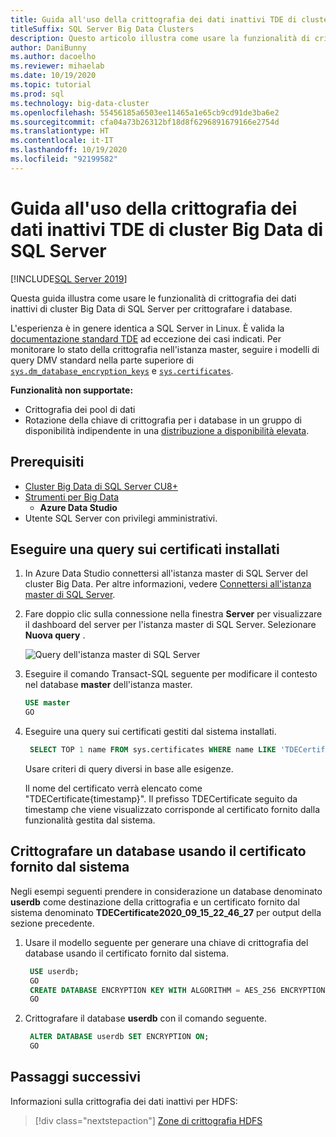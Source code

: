 ```yaml
---
title: Guida all'uso della crittografia dei dati inattivi TDE di cluster Big Data di SQL Server
titleSuffix: SQL Server Big Data Clusters
description: Questo articolo illustra come usare la funzionalità di crittografia dei dati inattivi TDE di cluster Big Data di SQL Server
author: DaniBunny
ms.author: dacoelho
ms.reviewer: mihaelab
ms.date: 10/19/2020
ms.topic: tutorial
ms.prod: sql
ms.technology: big-data-cluster
ms.openlocfilehash: 55456185a6503ee11465a1e65cb9cd91de3ba6e2
ms.sourcegitcommit: cfa04a73b26312bf18d8f6296891679166e2754d
ms.translationtype: HT
ms.contentlocale: it-IT
ms.lasthandoff: 10/19/2020
ms.locfileid: "92199582"
---
```

# <a name="sql-server-big-data-clusters-transparent-data-encryption-tde-at-rest-usage-guide"></a>Guida all'uso della crittografia dei dati inattivi TDE di cluster Big Data di SQL Server

[!INCLUDE[SQL Server 2019](../includes/applies-to-version/sqlserver2019.md)]

Questa guida illustra come usare le funzionalità di crittografia dei dati inattivi di cluster Big Data di SQL Server per crittografare i database.

L'esperienza è in genere identica a SQL Server in Linux. È valida la [documentazione standard TDE](../relational-databases/security/encryption/transparent-data-encryption.md) ad eccezione dei casi indicati. Per monitorare lo stato della crittografia nell'istanza master, seguire i modelli di query DMV standard nella parte superiore di [`sys.dm_database_encryption_keys`](../relational-databases/system-dynamic-management-views/sys-dm-database-encryption-keys-transact-sql.md) e [`sys.certificates`](../relational-databases/system-catalog-views/sys-certificates-transact-sql.md).

__Funzionalità non supportate:__
* Crittografia dei pool di dati
* Rotazione della chiave di crittografia per i database in un gruppo di disponibilità indipendente in una [distribuzione a disponibilità elevata](deployment-high-availability.md).


## <a name="prerequisites"></a><a id="prereqs"></a> Prerequisiti

- [Cluster Big Data di SQL Server CU8+](release-notes-big-data-cluster.md)
- [Strumenti per Big Data](deploy-big-data-tools.md)
   - **Azure Data Studio**
- Utente SQL Server con privilegi amministrativi.

## <a name="query-the-installed-certificates"></a>Eseguire una query sui certificati installati

1. In Azure Data Studio connettersi all'istanza master di SQL Server del cluster Big Data. Per altre informazioni, vedere [Connettersi all'istanza master di SQL Server](connect-to-big-data-cluster.md#master).

1. Fare doppio clic sulla connessione nella finestra **Server** per visualizzare il dashboard del server per l'istanza master di SQL Server. Selezionare **Nuova query** .

   ![Query dell'istanza master di SQL Server](./media/tutorial-data-pool-ingest-sql/sql-server-master-instance-query.png)

1. Eseguire il comando Transact-SQL seguente per modificare il contesto nel database **master** dell'istanza master.

   ```sql
   USE master
   GO
   ```

1. Eseguire una query sui certificati gestiti dal sistema installati. 

   ```sql
    SELECT TOP 1 name FROM sys.certificates WHERE name LIKE 'TDECertificate%' ORDER BY name DESC
   ```

    Usare criteri di query diversi in base alle esigenze.

    Il nome del certificato verrà elencato come "TDECertificate{timestamp}". Il prefisso TDECertificate seguito da timestamp che viene visualizzato corrisponde al certificato fornito dalla funzionalità gestita dal sistema.

## <a name="encrypt-a-database-using-the-system-provided-certificate"></a>Crittografare un database usando il certificato fornito dal sistema

Negli esempi seguenti prendere in considerazione un database denominato __userdb__ come destinazione della crittografia e un certificato fornito dal sistema denominato __TDECertificate2020_09_15_22_46_27__ per output della sezione precedente.

1. Usare il modello seguente per generare una chiave di crittografia del database usando il certificato fornito dal sistema.

   ```sql
    USE userdb; 
    GO
    CREATE DATABASE ENCRYPTION KEY WITH ALGORITHM = AES_256 ENCRYPTION BY SERVER CERTIFICATE TDECertificate2020_09_15_22_46_27;
    GO
   ```

1. Crittografare il database __userdb__ con il comando seguente.

   ```sql
    ALTER DATABASE userdb SET ENCRYPTION ON;
    GO
   ```

## <a name="next-steps"></a>Passaggi successivi

Informazioni sulla crittografia dei dati inattivi per HDFS:
> [!div class="nextstepaction"]
> [Zone di crittografia HDFS](encryption-at-rest-hdfs-encryption-zones.md)
